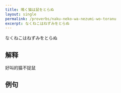 ```yaml
---
title: 鳴く猫は鼠をとらぬ
layout: single
permalink: /proverbs/naku-neko-wa-nezumi-wo-toranu
excerpt: なくねこはねずみをとらぬ
---
```


なくねこはねずみをとらぬ

## 解释

好叫的猫不捉鼠

## 例句


